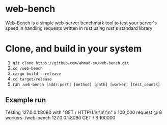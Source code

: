 # web-bench
Web-Bench is a simple web-server benchmark tool to test your server's speed in handling requests written in rust using rust's standard library

# Clone, and build in your system
1. ```git clone https://github.com/ahmad-su/web-bench.git```
2. ```cd /web-bench```
3. ```cargo build --release```
4. ```cd target/release```
5. run ```.web-bench [addr:port] [method] [path] [worker] [test_counts]```

## Example run
Testing 127.0.0.1:8080 with "GET / HTTP/1.1\r\n\r\n" x 100_000 request @ 8 workers
./web-bench 127.0.0.1:8080 GET / 8 100000
